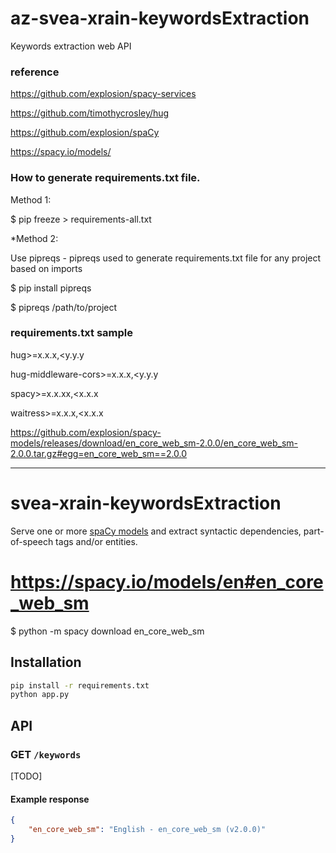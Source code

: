 # az-svea-xrain-keywordsExtraction
Keywords extraction web API

### reference
https://github.com/explosion/spacy-services

https://github.com/timothycrosley/hug

https://github.com/explosion/spaCy

https://spacy.io/models/

### How to generate requirements.txt file.
Method 1:

$ pip freeze > requirements-all.txt

*Method 2:

Use pipreqs - pipreqs used to generate requirements.txt file for any project based on imports

$ pip install pipreqs

$ pipreqs /path/to/project

### requirements.txt sample
hug>=x.x.x,<y.y.y

hug-middleware-cors>=x.x.x,<y.y.y

spacy>=x.x.xx,<x.x.x

waitress>=x.x.x,<x.x.x

https://github.com/explosion/spacy-models/releases/download/en_core_web_sm-2.0.0/en_core_web_sm-2.0.0.tar.gz#egg=en_core_web_sm==2.0.0

--------------------------------------------------------
# svea-xrain-keywordsExtraction

Serve one or more [spaCy models](https://spacy.io/models) and extract syntactic
dependencies, part-of-speech tags and/or entities.

# https://spacy.io/models/en#en_core_web_sm
$ python -m spacy download en_core_web_sm

## Installation

```bash
pip install -r requirements.txt
python app.py
```

## API

### GET `/keywords`

[TODO]

#### Example response

```json
{
    "en_core_web_sm": "English - en_core_web_sm (v2.0.0)"
}
```

